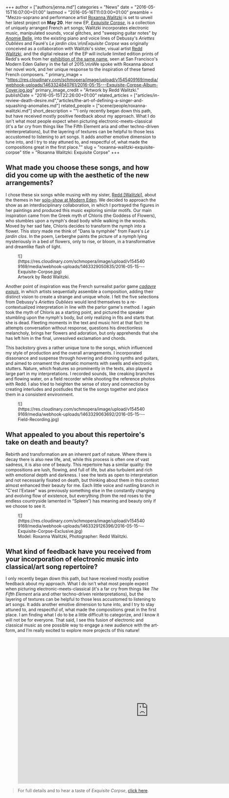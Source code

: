 +++
author = ["authors/jenna.md"]
categories = "News"
date = "2016-05-15T16:07:00+01:00"
lastmod = "2016-05-16T11:03:00+01:00"
preamble = "Mezzo-soprano and performance artist [Roxanna Walitzki](/scene/people/roxanna-walitzki/) is set to unveil her latest project on **May 20**. Her new EP, [*Exquisite Corpse*](http://www.roxannawalitzki.com/exquisite-corpse), is a collection of uniquely arranged French art songs; Walitzki incorporates electronic music, manipulated sounds, vocal glitches, and \"sweeping guitar notes\" by [Anomie Belle](http://anomiebelle.tumblr.com/), into the existing piano and voice lines of Debussy's *Ariettes Oubliées* and Fauré's *Le jardin clos*.\n\n*Exquisite Corpse* was originally conceived as a collaboration with Walitzki's sister, visual artist [Redd Walitzki](http://www.reddwalitzki.com/), and the digital release of the EP will include limited edition prints of Redd's work from her [exhibition of the same name](http://www.moderneden.com/pages/exquisite-corpse), seen at San Francisco's Modern Eden Gallery in the fall of 2015.\n\nWe spoke with Roxanna about her novel work, and her unique response to the inspiration of these famed French composers. "
primary_image = "https://res.cloudinary.com/schmopera/image/upload/v1545409169/media/webhook-uploads/1463324840761/2016-05-15---Exquisite-Corpse-Album-Cover.jpg.jpg"
primary_image_credit = "Artwork by Redd Walitzki."
publishDate = "2016-05-15T22:26:00+01:00"
related_articles = ["articles/in-review-death-desire.md","articles/the-art-of-defining-a-singer-and-squashing-anomalies.md"]
related_people = ["scene/people/roxanna-walitzki.md"]
short_description = "&quot;I only recently began down this path, but have received mostly positive feedback about my approach. What I do isn&#039;t what most people expect when picturing electronic-meets-classical (it&#039;s a far cry from things like The Fifth Element aria and other techno-driven reinterpretations), but the layering of textures can be helpful to those less accustomed to listening to art songs. It adds another emotive dimension to tune into, and I try to stay attuned to, and respectful of, what made the compositions great in the first place.&quot;"
slug = "roxanna-walitzki-exquisite-corpse"
title = "Roxanna Walitzki: Exquisite Corpse"
+++

## What made you choose these songs, and how did you come up with the aesthetic of the new arrangements?

I chose these six songs while musing with my sister, [Redd [Walitzki]](http://www.moderneden.com/pages/exquisite-corpse), about the themes in her [solo-show at Modern Eden](http://www.moderneden.com/pages/exquisite-corpse). We decided to approach the show as an interdisciplinary collaboration, in which I portrayed the figures in her paintings and produced this music exploring similar motifs.  Our main inspiration came from the Greek myth of Chloris (the Goddess of Flowers), who stumbles upon a nymph's dead body while walking in the woods.  Moved by her sad fate, Chloris decides to transform the nymph into a flower.  This story made me think of "Dans la nymphée" from Fauré's *Le jardin clos*.  In the poem, Lerberghe paints the picture of a nymph lying mysteriously in a bed of flowers, only to rise, or bloom, in a transformative and dreamlike flash of light.  

<figure data-type="image">
![](https://res.cloudinary.com/schmopera/image/upload/v1545409169/media/webhook-uploads/1463329050835/2016-05-15---Exquisite-Corpse.jpg)<figcaption>Artwork by Redd Walitzki.</figcaption>
</figure>

Another point of inspiration was the French surrealist parlor game [*cadavre exquis*](https://en.wikipedia.org/wiki/Exquisite_corpse), in which artists sequentially assemble a composition, adding their distinct vision to create a strange and unique whole.  I felt the five selections from Debussy's *Ariettes Oubliées* would lend themselves to a re-contextualized interpretation in line with the parlor game's method.  I again took the myth of Chloris as a starting point, and pictured the speaker stumbling upon the nymph's body, but only realizing in fits and starts that she is dead.  Fleeting moments in the text and music hint at that fact: he attempts conversation without response, questions his directionless melancholy, brings her flowers and adoration, but only apprehends that she has left him in the final, unresolved exclamation and chords.

This backstory gives a rather unique tone to the songs, which influenced my style of production and the overall arrangements.  I incorporated dissonance and suspense through hovering and droning synths and guitars, and aimed to ornament the dramatic moments with swells and electronic stutters.  Nature, which features so prominently in the texts, also played a large part in my interpretations.  I recorded sounds, like creaking branches and flowing water, on a field recorder while shooting the reference photos with Redd.  I also tried to heighten the sense of story and connection by creating interludes and postludes that tie the songs together and place them in a consistent environment.

<figure data-type="image">
![](https://res.cloudinary.com/schmopera/image/upload/v1545409169/media/webhook-uploads/1463329063692/2016-05-15---Field-Recording.jpg)
</figure>

## What appealed to you about this repertoire's take on death and beauty?

Rebirth and transformation are an inherent part of nature. Where there is decay there is also new life, and, while this process is often one of vast sadness, it is also one of beauty.  This repertoire has a similar quality: the compositions are lush, flowing, and full of life, but also turbulent and rich with emotional depth and darkness. I see the texts as open to interpretation and not necessarily fixated on death, but thinking about them in this context almost enhanced their beauty for me. Each little voice and rustling branch in "C'est l’Extase" was previously something else in the constantly changing and evolving flow of existence, but everything (from the red roses to the endless countryside lamented in “Spleen”) has meaning and beauty only if we choose to see it.

<figure data-type="image">
![](https://res.cloudinary.com/schmopera/image/upload/v1545409169/media/webhook-uploads/1463329126396/2016-05-15---Exquisite-Corpse-Exclusive.jpg)<figcaption>Model: Roxanna Walitzki, Photographer: Redd Walitzki.</figcaption>
</figure>

## What kind of feedback have you received from your incorporation of electronic music into classical/art song repertoire?

I only recently began down this path, but have received mostly positive feedback about my approach.  What I do isn't what most people expect when picturing electronic-meets-classical (it's a far cry from things like *The Fifth Element* aria and other techno-driven reinterpretations), but the layering of textures can be helpful to those less accustomed to listening to art songs.  It adds another emotive dimension to tune into, and I try to stay attuned to, and respectful of, what made the compositions great in the first place.  I am finding what I do to be a little difficult to categorize, and I know it will not be for everyone.  That said, I see this fusion of electronic and classical music as one possible way to engage a new audience with the art-form, and I’m really excited to explore more projects of this nature!

<figure data-type="video">
<iframe width="854" height="480" src="https://www.youtube.com/embed/U6SM7rtVJ9c" frameborder="0" allowfullscreen></iframe>
</figure>

>For full details and to hear a taste of *Exquisite Corpse*, [click here](http://www.roxannawalitzki.com/exquisite-corpse).
